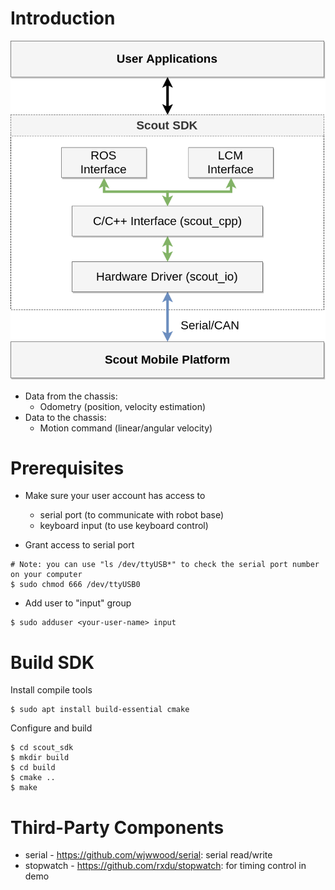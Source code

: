 # Introduction

![Structure](./docs/scout_interface.png)

* Data from the chassis:
  * Odometry (position, velocity estimation)
* Data to the chassis:
  * Motion command (linear/angular velocity)

# Prerequisites

* Make sure your user account has access to
  * serial port (to communicate with robot base)
  * keyboard input (to use keyboard control)

* Grant access to serial port
```
# Note: you can use "ls /dev/ttyUSB*" to check the serial port number on your computer
$ sudo chmod 666 /dev/ttyUSB0
```

* Add user to "input" group
```
$ sudo adduser <your-user-name> input
```

# Build SDK

Install compile tools
```
$ sudo apt install build-essential cmake
```

Configure and build
```
$ cd scout_sdk 
$ mkdir build
$ cd build
$ cmake ..
$ make
```

# Third-Party Components

* serial - https://github.com/wjwwood/serial: serial read/write
* stopwatch - https://github.com/rxdu/stopwatch: for timing control in demo